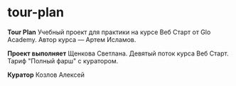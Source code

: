 # tour-plan

<b>Tour Plan</b>
Учебный проект для практики на курсе Веб Старт от Glo Academy. Автор курса — Артем Исламов.

<b>Проект выполняет</b>
Щенкова Светлана. Девятый поток курса Веб Старт. Тариф "Полный фарш" с куратором.

<b>Куратор</b>
Козлов Алексей